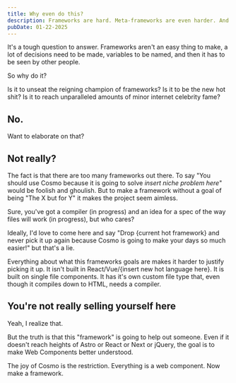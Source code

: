```yaml
---
title: Why even do this?
description: Frameworks are hard. Meta-frameworks are even harder. And don't get me started on libraries!
pubDate: 01-22-2025
---
```


It's a tough question to answer. Frameworks aren't an easy thing to make, a lot of decisions need to be made, variables to be named, and then it has to be seen by other people.

So why do it?

Is it to unseat the reigning champion of frameworks? Is it to be the new hot shit? Is it to reach unparalleled amounts of minor internet celebrity fame?

## No.

Want to elaborate on that?

## Not really?

The fact is that there are too many frameworks out there. To say "You should use Cosmo because it is going to solve *insert niche problem here*" would be foolish and ghoulish. But to make a framework without a goal of being "The X but for Y" it makes the project seem aimless.

Sure, you've got a compiler (in progress) and an idea for a spec of the way files will work (in progress), but who cares?

Ideally, I'd love to come here and say "Drop {current hot framework} and never pick it up again because Cosmo is going to make your days so much easier!" but that's a lie.

Everything about what this frameworks goals are makes it harder to justify picking it up. It isn't built in React/Vue/{insert new hot language here}. It is built on single file components. It has it's own custom file type that, even though it compiles down to HTML, needs a compiler.

## You're not really selling yourself here

Yeah, I realize that.

But the truth is that this "framework" is going to help out someone. Even if it doesn't reach heights of Astro or React or Next or jQuery, the goal is to make Web Components better understood.

The joy of Cosmo is the restriction. Everything is a web component. Now make a framework.